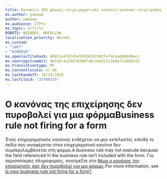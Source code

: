 ```yaml
---
title: Dynamics 365 φόρμες επιχειρηματικές κανόνες-κανόνας επιχείρησης δεν πυροδότηση για μια φόρμα
ms.author: pebaum
author: pebaum
ms.audience: ITPro
ms.topic: article
ROBOTS: NOINDEX, NOFOLLOW
localization_priority: Normal
ms.custom:
- "1467"
- "6200018"
ms.openlocfilehash: 66911e4f87d54f635b397d02fefdcaadb68d0ecc
ms.sourcegitcommit: defe2c412567b596fa8c3ab52111bde712ebb314
ms.translationtype: MT
ms.contentlocale: el-GR
ms.lasthandoff: 10/29/2019
ms.locfileid: "37769375"
---
```

# <a name="business-rule-not-firing-for-a-form"></a><span data-ttu-id="c0653-102">Ο κανόνας της επιχείρησης δεν πυροβολεί για μια φόρμα</span><span class="sxs-lookup"><span data-stu-id="c0653-102">Business rule not firing for a form</span></span>

<span data-ttu-id="c0653-103">Ένας επιχειρηματικός κανόνας ενδέχεται να μην εκτελεστεί, επειδή το πεδίο που αναφέρεται στον επιχειρηματικό κανόνα δεν συμπεριλαμβάνεται στη φόρμα.</span><span class="sxs-lookup"><span data-stu-id="c0653-103">A business rule may not execute because the field referenced in the business rule isn’t included with the form.</span></span> <span data-ttu-id="c0653-104">Για περισσότερες πληροφορίες, ανατρέξτε στο [θέμα ο κανόνας της επιχείρησής σας δεν πυροβολεί για μια φόρμα;](https://docs.microsoft.com/powerapps/maker/model-driven-apps/create-business-rules-recommendations-apply-logic-form#is-your-business-rule-not-firing-for-a-form).</span><span class="sxs-lookup"><span data-stu-id="c0653-104">For more information, see [Is your business rule not firing for a form?](https://docs.microsoft.com/powerapps/maker/model-driven-apps/create-business-rules-recommendations-apply-logic-form#is-your-business-rule-not-firing-for-a-form).</span></span>
